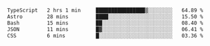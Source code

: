 <!--START_SECTION:waka-->

```txt
TypeScript   2 hrs 1 min     ████████████████▒░░░░░░░░   64.89 %
Astro        28 mins         ████░░░░░░░░░░░░░░░░░░░░░   15.50 %
Bash         15 mins         ██░░░░░░░░░░░░░░░░░░░░░░░   08.40 %
JSON         11 mins         █▓░░░░░░░░░░░░░░░░░░░░░░░   06.41 %
CSS          6 mins          █░░░░░░░░░░░░░░░░░░░░░░░░   03.36 %
```

<!--END_SECTION:waka-->
